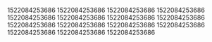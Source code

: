 1522084253686
1522084253686
1522084253686
1522084253686
1522084253686
1522084253686
1522084253686
1522084253686
1522084253686
1522084253686
1522084253686
1522084253686
1522084253686
1522084253686
1522084253686